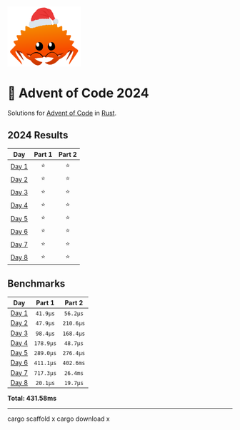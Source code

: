 <img src="./.assets/christmas_ferris.png" width="164">

# 🎄 Advent of Code 2024

Solutions for [Advent of Code](https://adventofcode.com/) in [Rust](https://www.rust-lang.org/).

<!--- advent_readme_stars table --->
## 2024 Results

| Day | Part 1 | Part 2 |
| :---: | :---: | :---: |
| [Day 1](https://adventofcode.com/2024/day/1) | ⭐ | ⭐ |
| [Day 2](https://adventofcode.com/2024/day/2) | ⭐ | ⭐ |
| [Day 3](https://adventofcode.com/2024/day/3) | ⭐ | ⭐ |
| [Day 4](https://adventofcode.com/2024/day/4) | ⭐ | ⭐ |
| [Day 5](https://adventofcode.com/2024/day/5) | ⭐ | ⭐ |
| [Day 6](https://adventofcode.com/2024/day/6) | ⭐ | ⭐ |
| [Day 7](https://adventofcode.com/2024/day/7) | ⭐ | ⭐ |
| [Day 8](https://adventofcode.com/2024/day/8) | ⭐ | ⭐ |
<!--- advent_readme_stars table --->

<!--- benchmarking table --->
## Benchmarks

| Day | Part 1 | Part 2 |
| :---: | :---: | :---:  |
| [Day 1](./src/bin/01.rs) | `41.9µs` | `56.2µs` |
| [Day 2](./src/bin/02.rs) | `47.9µs` | `210.6µs` |
| [Day 3](./src/bin/03.rs) | `98.4µs` | `168.4µs` |
| [Day 4](./src/bin/04.rs) | `178.9µs` | `48.7µs` |
| [Day 5](./src/bin/05.rs) | `289.0µs` | `276.4µs` |
| [Day 6](./src/bin/06.rs) | `411.1µs` | `402.6ms` |
| [Day 7](./src/bin/07.rs) | `717.3µs` | `26.4ms` |
| [Day 8](./src/bin/08.rs) | `20.1µs` | `19.7µs` |

**Total: 431.58ms**
<!--- benchmarking table --->

---
cargo scaffold x
cargo download x
